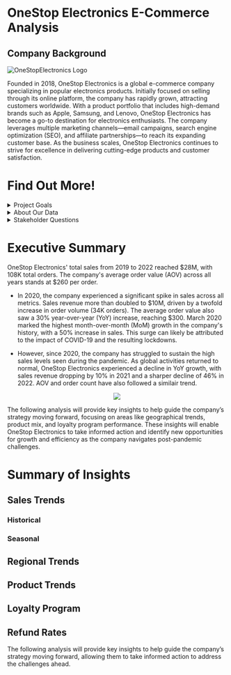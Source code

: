 # OneStop Electronics E-Commerce Analysis

## Company Background

![OneStopElectronics Logo](https://github.com/user-attachments/assets/f8007ef5-afd6-4cf1-8cf0-3dc63c9ae42a)

Founded in 2018, OneStop Electronics is a global e-commerce company specializing in popular electronics products. Initially focused on selling through its online platform, the company has rapidly grown, attracting customers worldwide. With a product portfolio that includes high-demand brands such as Apple, Samsung, and Lenovo, OneStop Electronics has become a go-to destination for electronics enthusiasts. The company leverages multiple marketing channels—email campaigns, search engine optimization (SEO), and affiliate partnerships—to reach its expanding customer base. As the business scales, OneStop Electronics continues to strive for excellence in delivering cutting-edge products and customer satisfaction.

# Find Out More!

<details>
  <summary>Project Goals</summary>
<br /> 
OneStop Electronics has been collecting data on a variety of key elements, including orders, order statuses, customer information, products, and geographic data. However, the data is currently unrefined and underutilized, presenting both challenges and opportunities for unlocking valuable insights.
<br /> 
<br /> 
In cleaning and analyzing OneStop's data, meaningful insights can be extracted from the dataset to support the company’s various teams—including finance, sales, product, and marketing. By providing actionable data insights, our aim is to improve operational efficiencies and drive better decision-making, ultimately helping OneStop Electronics optimize its processes and deliver superior products globally. 
</details>

<details>
  <summary>About Our Data</summary>
<br /> 
Prior to analyzing the data, a series of actions were taken to ensure the dataset was understood and ready for analysis.
<br /> 
<br /> 
  
**For more details about the dataset and the data cleaning process see below:** <br /> 
- Dataset Summary & Issue Log [here](https://drive.google.com/file/d/16kxh6qG9sHhr-ZR1ZikRC5AjvIbR3Uq5/view?usp=sharing) <br /> 
- Check out the ERD [here](https://github.com/user-attachments/assets/31778750-444f-4955-b73f-fc152ed77e35)
</details>

<details>
  <summary>Stakeholder Questions</summary>
<br /> 
1. What were the overall sales trends from 2019 to 2022? <br /> 
2. What were the company's yearly and monthly growth rates? <br /> 
3. How has the new loyalty program performed? Should we keep using it? <br /> 
4. What was the company's refund rate and average order value (AOV)? <br /> 
<br /> 

**Notes:**
- Focus on sales revenue, AOV, and order counts
- Look at trends over yearly and monthly periods 
- For refunds and AOV specifically compare across Apple products
</details>

# Executive Summary

OneStop Electronics' total sales from 2019 to 2022 reached $28M, with 108K total orders. The company's average order value (AOV) across all years stands at $260 per order.

- In 2020, the company experienced a significant spike in sales across all metrics. Sales revenue more than doubled to $10M, driven by a twofold increase in order volume (34K orders). The average order value also saw a 30% year-over-year (YoY) increase, reaching $300. March 2020 marked the highest month-over-month (MoM) growth in the company's history, with a 50% increase in sales. This surge can likely be attributed to the impact of COVID-19 and the resulting lockdowns.

- However, since 2020, the company has struggled to sustain the high sales levels seen during the pandemic. As global activities returned to normal, OneStop Electronics experienced a decline in YoY growth, with sales revenue dropping by 10% in 2021 and a sharper decline of 46% in 2022. AOV and order count have also followed a similair trend.

<p align="center" width="100%">
<img src="https://github.com/user-attachments/assets/8af24b46-5e93-4d26-87cb-f435ac9304ce"> 

</p>

The following analysis will provide key insights to help guide the company’s strategy moving forward, focusing on areas like geographical trends, product mix, and loyalty program performance. These insights will enable OneStop Electronics to take informed action and identify new opportunities for growth and efficiency as the company navigates post-pandemic challenges.

# Summary of Insights

## Sales Trends

### Historical

### Seasonal

## Regional Trends

## Product Trends

## Loyalty Program

## Refund Rates

The following analysis will provide key insights to help guide the company’s strategy moving forward, allowing them to take informed action to address the challenges ahead.
